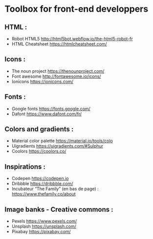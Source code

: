 # Toolbox for front-end developpers

## HTML :
- Robot HTML5 http://html5bot.webflow.io/the-html5-robot-fr
- HTML Cheatsheet https://htmlcheatsheet.com/

## Icons :
- The noun project https://thenounproject.com/
- Font awesome http://fontawesome.io/icons/
- Ionicons https://ionicons.com/

## Fonts :
- Google fonts https://fonts.google.com/
- Dafont https://www.dafont.com/fr/

## Colors and gradients :
- Material color palette https://material.io/tools/colo
- Uigradients https://uigradients.com/#Sulphur
- Coolors https://coolors.co/

## Inspirations :
- Codepen https://codepen.io
- Dribbble https://dribbble.com/
- Incubateur “The Family” (en bas de page) : https://www.thefamily.co/about

## Image banks - Creative commons :
- Pexels https://www.pexels.com/
- Unsplash https://unsplash.com/
- Pixabay https://pixabay.com/
